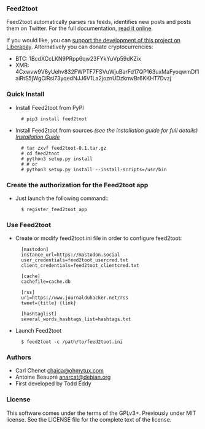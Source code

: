 ### Feed2toot

Feed2toot automatically parses rss feeds, identifies new posts and posts them on Twitter.
For the full documentation, [read it online](https://feed2toot.readthedocs.org/en/latest/).

If you would like, you can [support the development of this project on Liberapay](https://liberapay.com/carlchenet/).
Alternatively you can donate cryptocurrencies:

- BTC: 1BcdXCcLKN9PRpp6qw23FYkYuVp59dKZix
- XMR: 4Cxwvw9V6yUehv832FWPTF7FSVuWjuBarFd17QP163uxMaFyoqwmDf1aiRtS5jWgCiRsi73yqedNJJ6V1La2joznUDzkmvBr6KKHT7Dvzj

### Quick Install

* Install Feed2toot from PyPI

        # pip3 install feed2toot

* Install Feed2toot from sources
  *(see the installation guide for full details)
  [Installation Guide](http://feed2toot.readthedocs.org/en/latest/install.html)*


        # tar zxvf feed2toot-0.1.tar.gz
        # cd feed2toot
        # python3 setup.py install
        # # or
        # python3 setup.py install --install-scripts=/usr/bin

### Create the authorization for the Feed2toot app

* Just launch the following command::

        $ register_feed2toot_app

### Use Feed2toot

* Create or modify feed2toot.ini file in order to configure feed2toot:

        [mastodon]
        instance_url=https://mastodon.social
        user_credentials=feed2toot_usercred.txt
        client_credentials=feed2toot_clientcred.txt

        [cache]
        cachefile=cache.db

        [rss]
        uri=https://www.journalduhacker.net/rss
        tweet={title} {link}

        [hashtaglist]
        several_words_hashtags_list=hashtags.txt

* Launch Feed2toot

        $ feed2toot -c /path/to/feed2toot.ini

### Authors

* Carl Chenet <chaica@ohmytux.com>
* Antoine Beaupré <anarcat@debian.org>
* First developed by Todd Eddy

### License

This software comes under the terms of the GPLv3+. Previously under MIT license. See the LICENSE file for the complete text of the license.
